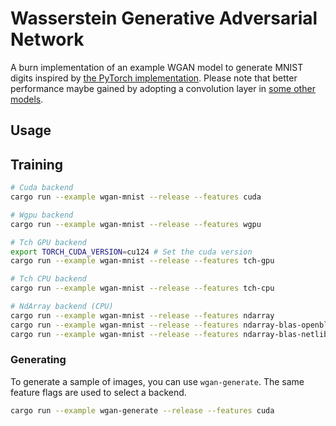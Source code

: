 # Wasserstein Generative Adversarial Network

A burn implementation of an example WGAN model to generate MNIST digits inspired by
[the PyTorch implementation](https://bytepawn.com/training-a-pytorch-wasserstain-mnist-gan-on-google-colab.html).
Please note that better performance maybe gained by adopting a convolution layer in
[some other models](https://github.com/Lornatang/WassersteinGAN-PyTorch).

## Usage

## Training

```sh
# Cuda backend
cargo run --example wgan-mnist --release --features cuda

# Wgpu backend
cargo run --example wgan-mnist --release --features wgpu

# Tch GPU backend
export TORCH_CUDA_VERSION=cu124 # Set the cuda version
cargo run --example wgan-mnist --release --features tch-gpu

# Tch CPU backend
cargo run --example wgan-mnist --release --features tch-cpu

# NdArray backend (CPU)
cargo run --example wgan-mnist --release --features ndarray                # f32 - single thread
cargo run --example wgan-mnist --release --features ndarray-blas-openblas  # f32 - blas with openblas
cargo run --example wgan-mnist --release --features ndarray-blas-netlib    # f32 - blas with netlib
```

### Generating

To generate a sample of images, you can use `wgan-generate`. The same feature flags are used to select a backend.

```sh
cargo run --example wgan-generate --release --features cuda
```

